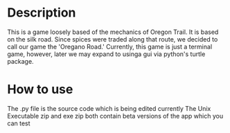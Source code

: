 # Description
This is a game loosely based of the mechanics of Oregon Trail. It is based on the silk road. Since spices were traded along that route, we decided to call our game the 'Oregano Road.' Currently, this game is just a terminal game, however, later we may expand to usinga gui via python's turtle package.

# How to use
The .py file is the source code which is being edited currently
The Unix Executable zip and exe zip both contain beta versions of the app which you can test

